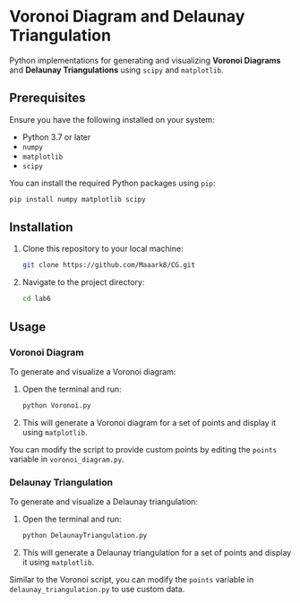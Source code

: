 # Voronoi Diagram and Delaunay Triangulation

Python implementations for generating and visualizing **Voronoi Diagrams** and **Delaunay Triangulations** using `scipy` and `matplotlib`.

## Prerequisites

Ensure you have the following installed on your system:

- Python 3.7 or later
- `numpy`
- `matplotlib`
- `scipy`

You can install the required Python packages using `pip`:

```bash
pip install numpy matplotlib scipy
```

## Installation

1. Clone this repository to your local machine:

    ```bash
    git clone https://github.com/Maaark8/CG.git
    ```

2. Navigate to the project directory:

    ```bash
    cd lab6
    ```

## Usage

### Voronoi Diagram

To generate and visualize a Voronoi diagram:

1. Open the terminal and run:

    ```bash
    python Voronoi.py
    ```

2. This will generate a Voronoi diagram for a set of points and display it using `matplotlib`.

You can modify the script to provide custom points by editing the `points` variable in `voronoi_diagram.py`.

### Delaunay Triangulation

To generate and visualize a Delaunay triangulation:

1. Open the terminal and run:

    ```bash
    python DelaunayTriangulation.py
    ```

2. This will generate a Delaunay triangulation for a set of points and display it using `matplotlib`.

Similar to the Voronoi script, you can modify the `points` variable in `delaunay_triangulation.py` to use custom data.
